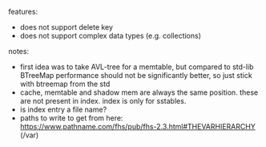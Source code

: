 features: 
- does not support delete key
- does not support complex data types (e.g. collections)

notes:
- first idea was to take AVL-tree for a memtable, but compared to std-lib BTreeMap performance should not be significantly better, so just stick with btreemap from the std
- cache, memtable and shadow mem are always the same position. these are not present in index. index is only for sstables.
- is index entry a file name?
- paths to write to get from here: https://www.pathname.com/fhs/pub/fhs-2.3.html#THEVARHIERARCHY (/var)
